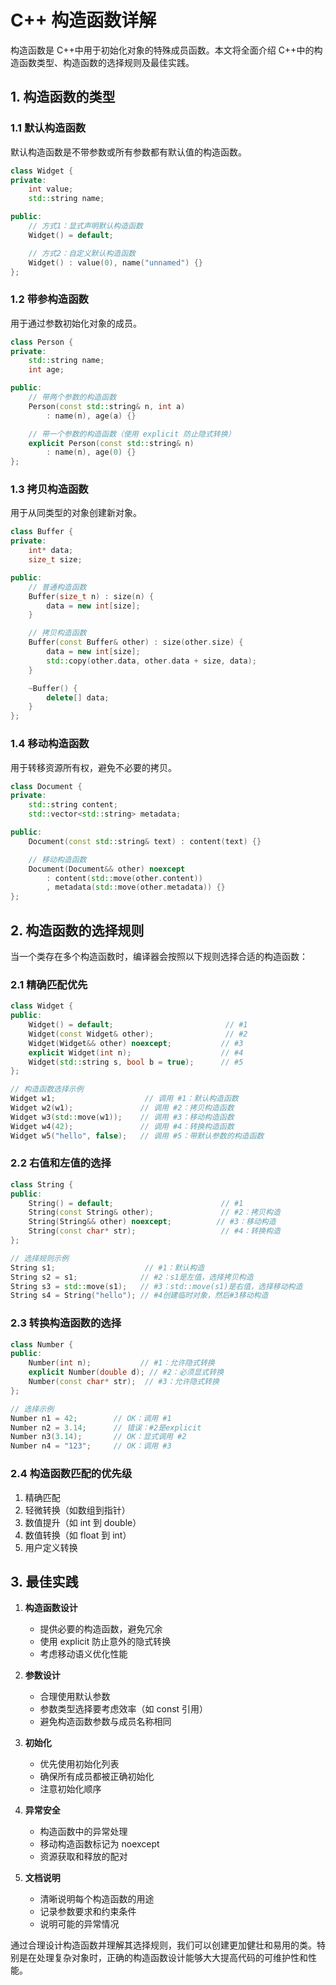 # C++ 构造函数详解

构造函数是 C++中用于初始化对象的特殊成员函数。本文将全面介绍 C++中的构造函数类型、构造函数的选择规则及最佳实践。

## 1. 构造函数的类型

### 1.1 默认构造函数

默认构造函数是不带参数或所有参数都有默认值的构造函数。

```cpp
class Widget {
private:
    int value;
    std::string name;

public:
    // 方式1：显式声明默认构造函数
    Widget() = default;

    // 方式2：自定义默认构造函数
    Widget() : value(0), name("unnamed") {}
};
```

### 1.2 带参构造函数

用于通过参数初始化对象的成员。

```cpp
class Person {
private:
    std::string name;
    int age;

public:
    // 带两个参数的构造函数
    Person(const std::string& n, int a)
        : name(n), age(a) {}

    // 带一个参数的构造函数（使用 explicit 防止隐式转换）
    explicit Person(const std::string& n)
        : name(n), age(0) {}
};
```

### 1.3 拷贝构造函数

用于从同类型的对象创建新对象。

```cpp
class Buffer {
private:
    int* data;
    size_t size;

public:
    // 普通构造函数
    Buffer(size_t n) : size(n) {
        data = new int[size];
    }

    // 拷贝构造函数
    Buffer(const Buffer& other) : size(other.size) {
        data = new int[size];
        std::copy(other.data, other.data + size, data);
    }

    ~Buffer() {
        delete[] data;
    }
};
```

### 1.4 移动构造函数

用于转移资源所有权，避免不必要的拷贝。

```cpp
class Document {
private:
    std::string content;
    std::vector<std::string> metadata;

public:
    Document(const std::string& text) : content(text) {}

    // 移动构造函数
    Document(Document&& other) noexcept
        : content(std::move(other.content))
        , metadata(std::move(other.metadata)) {}
};
```

## 2. 构造函数的选择规则

当一个类存在多个构造函数时，编译器会按照以下规则选择合适的构造函数：

### 2.1 精确匹配优先

```cpp
class Widget {
public:
    Widget() = default;                         // #1
    Widget(const Widget& other);                // #2
    Widget(Widget&& other) noexcept;           // #3
    explicit Widget(int n);                    // #4
    Widget(std::string s, bool b = true);      // #5
};

// 构造函数选择示例
Widget w1;                    // 调用 #1：默认构造函数
Widget w2(w1);               // 调用 #2：拷贝构造函数
Widget w3(std::move(w1));    // 调用 #3：移动构造函数
Widget w4(42);               // 调用 #4：转换构造函数
Widget w5("hello", false);   // 调用 #5：带默认参数的构造函数
```

### 2.2 右值和左值的选择

```cpp
class String {
public:
    String() = default;                        // #1
    String(const String& other);               // #2：拷贝构造
    String(String&& other) noexcept;          // #3：移动构造
    String(const char* str);                   // #4：转换构造
};

// 选择规则示例
String s1;                    // #1：默认构造
String s2 = s1;              // #2：s1是左值，选择拷贝构造
String s3 = std::move(s1);   // #3：std::move(s1)是右值，选择移动构造
String s4 = String("hello"); // #4创建临时对象，然后#3移动构造
```

### 2.3 转换构造函数的选择

```cpp
class Number {
public:
    Number(int n);           // #1：允许隐式转换
    explicit Number(double d); // #2：必须显式转换
    Number(const char* str);  // #3：允许隐式转换
};

// 选择示例
Number n1 = 42;        // OK：调用 #1
Number n2 = 3.14;      // 错误：#2是explicit
Number n3(3.14);       // OK：显式调用 #2
Number n4 = "123";     // OK：调用 #3
```

### 2.4 构造函数匹配的优先级

1. 精确匹配
2. 轻微转换（如数组到指针）
3. 数值提升（如 int 到 double）
4. 数值转换（如 float 到 int）
5. 用户定义转换

## 3. 最佳实践

1. **构造函数设计**

   - 提供必要的构造函数，避免冗余
   - 使用 explicit 防止意外的隐式转换
   - 考虑移动语义优化性能

2. **参数设计**

   - 合理使用默认参数
   - 参数类型选择要考虑效率（如 const 引用）
   - 避免构造函数参数与成员名称相同

3. **初始化**

   - 优先使用初始化列表
   - 确保所有成员都被正确初始化
   - 注意初始化顺序

4. **异常安全**

   - 构造函数中的异常处理
   - 移动构造函数标记为 noexcept
   - 资源获取和释放的配对

5. **文档说明**
   - 清晰说明每个构造函数的用途
   - 记录参数要求和约束条件
   - 说明可能的异常情况

通过合理设计构造函数并理解其选择规则，我们可以创建更加健壮和易用的类。特别是在处理复杂对象时，正确的构造函数设计能够大大提高代码的可维护性和性能。
